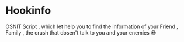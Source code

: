 # Hookinfo
OSNIT Script , which let help you to find the information of your Friend , Family , the crush that dosen't talk to you and your enemies 😎
